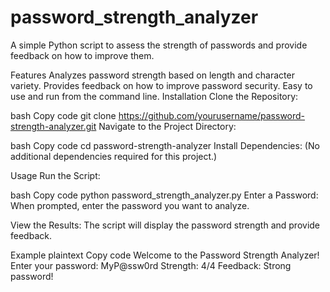 # password_strength_analyzer

A simple Python script to assess the strength of passwords and provide feedback on how to improve them.

Features
Analyzes password strength based on length and character variety.
Provides feedback on how to improve password security.
Easy to use and run from the command line.
Installation
Clone the Repository:

bash
Copy code
git clone https://github.com/yourusername/password-strength-analyzer.git
Navigate to the Project Directory:

bash
Copy code
cd password-strength-analyzer
Install Dependencies: (No additional dependencies required for this project.)

Usage
Run the Script:

bash
Copy code
python password_strength_analyzer.py
Enter a Password: When prompted, enter the password you want to analyze.

View the Results: The script will display the password strength and provide feedback.

Example
plaintext
Copy code
Welcome to the Password Strength Analyzer!
Enter your password: MyP@ssw0rd
Strength: 4/4
Feedback: Strong password!
